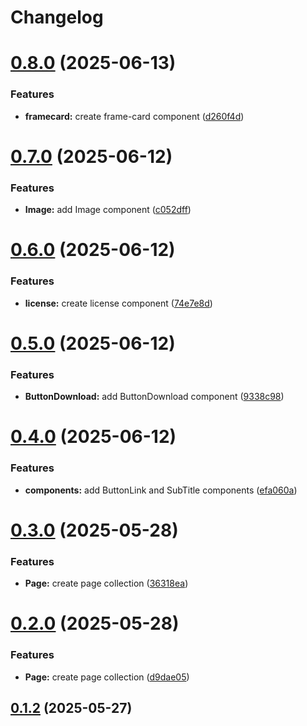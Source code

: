 # Changelog

# [0.8.0](https://github.com/fableLab/website-strapi-api/compare/0.7.0...0.8.0) (2025-06-13)


### Features

* **framecard:** create frame-card component ([d260f4d](https://github.com/fableLab/website-strapi-api/commit/d260f4da0daa0c5abf192d32cc1ea13af2b00c93))

# [0.7.0](https://github.com/fableLab/website-strapi-api/compare/0.6.0...0.7.0) (2025-06-12)


### Features

* **Image:** add Image component ([c052dff](https://github.com/fableLab/website-strapi-api/commit/c052dffcf9e959e30ebce780a88ad0a2b122673e))

# [0.6.0](https://github.com/fableLab/website-strapi-api/compare/0.5.0...0.6.0) (2025-06-12)


### Features

* **license:** create license component ([74e7e8d](https://github.com/fableLab/website-strapi-api/commit/74e7e8d1dfd7dafa563d96146099029ace7f928e))

# [0.5.0](https://github.com/fableLab/website-strapi-api/compare/0.4.0...0.5.0) (2025-06-12)


### Features

* **ButtonDownload:** add ButtonDownload component ([9338c98](https://github.com/fableLab/website-strapi-api/commit/9338c983b044e9e752012e9fb20146a989607f58))

# [0.4.0](https://github.com/fableLab/website-strapi-api/compare/0.3.0...0.4.0) (2025-06-12)


### Features

* **components:** add ButtonLink and SubTitle components ([efa060a](https://github.com/fableLab/website-strapi-api/commit/efa060aac34a8c830f4675681dae1b235664d687))

# [0.3.0](https://github.com/fableLab/website-strapi-api/compare/0.1.2...0.3.0) (2025-05-28)


### Features

* **Page:** create page collection ([36318ea](https://github.com/fableLab/website-strapi-api/commit/36318eab396f5099f0912347c47da1c9a0cc9b83))

# [0.2.0](https://github.com/fableLab/website-strapi-api/compare/0.1.1...0.2.0) (2025-05-28)


### Features

* **Page:** create page collection ([d9dae05](https://github.com/fableLab/website-strapi-api/commit/d9dae0589b1cce029ad5eb373bd03c8bc1f6188b))

## [0.1.2](https://github.com/fableLab/website-strapi-api/compare/0.1.1...0.1.2) (2025-05-27)
